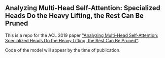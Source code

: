 ## Analyzing Multi-Head Self-Attention: Specialized Heads Do the Heavy Lifting, the Rest Can Be Pruned

This is a repo for the ACL 2019 paper ["Analyzing Multi-Head Self-Attention: Specialized Heads Do the Heavy Lifting, the Rest Can Be Pruned"](https://arxiv.org/abs/1905.09418).

Code of the model will appear by the time of publication.
